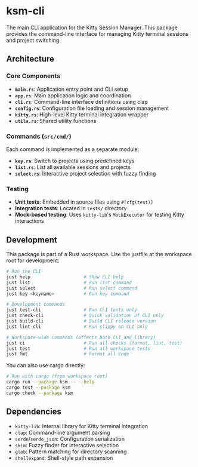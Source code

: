 # ksm-cli

The main CLI application for the Kitty Session Manager. This package provides the command-line interface for managing Kitty terminal sessions and project switching.

## Architecture

### Core Components

- **`main.rs`**: Application entry point and CLI setup
- **`app.rs`**: Main application logic and coordination
- **`cli.rs`**: Command-line interface definitions using clap
- **`config.rs`**: Configuration file loading and session management
- **`kitty.rs`**: High-level Kitty terminal integration wrapper
- **`utils.rs`**: Shared utility functions

### Commands (`src/cmd/`)

Each command is implemented as a separate module:

- **`key.rs`**: Switch to projects using predefined keys
- **`list.rs`**: List all available sessions and projects  
- **`select.rs`**: Interactive project selection with fuzzy finding

### Testing

- **Unit tests**: Embedded in source files using `#[cfg(test)]`
- **Integration tests**: Located in `tests/` directory
- **Mock-based testing**: Uses `kitty-lib`'s `MockExecutor` for testing Kitty interactions

## Development

This package is part of a Rust workspace. Use the justfile at the workspace root for development:

```bash
# Run the CLI
just help                    # Show CLI help
just list                    # Run list command
just select                  # Run select command  
just key <keyname>           # Run key command

# Development commands
just test-cli                # Run CLI tests only
just check-cli               # Quick validation of CLI only
just build-cli               # Build CLI release version
just lint-cli                # Run clippy on CLI only

# Workspace-wide commands (affects both CLI and library)
just ci                      # Run all checks (format, lint, test)
just test                    # Run all workspace tests
just fmt                     # Format all code
```

You can also use cargo directly:

```bash
# Run with cargo (from workspace root)
cargo run --package ksm -- --help
cargo test --package ksm
cargo check --package ksm
```

## Dependencies

- `kitty-lib`: Internal library for Kitty terminal integration
- `clap`: Command-line argument parsing
- `serde`/`serde_json`: Configuration serialization
- `skim`: Fuzzy finder for interactive selection
- `glob`: Pattern matching for directory scanning
- `shellexpand`: Shell-style path expansion

